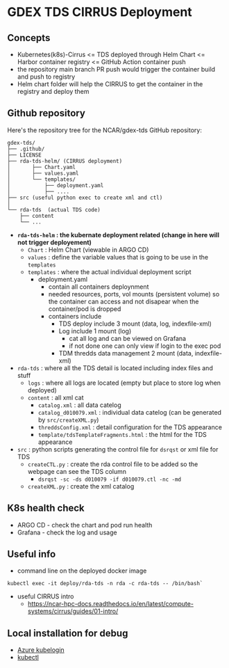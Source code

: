 # GDEX TDS CIRRUS Deployment

## Concepts
- Kubernetes(k8s)-Cirrus <= TDS deployed through Helm Chart <= Harbor container registry <= GitHub Action container push
- the repository main branch PR push would trigger the container build and push to registry
- Helm chart folder will help the CIRRUS to get the container in the registry and deploy them

## Github repository
Here's the repository tree for the NCAR/gdex-tds GitHub repository:

```
gdex-tds/
├── .github/
├── LICENSE
├── rda-tds-helm/ (CIRRUS deployment)
│       ├── Chart.yaml
│       ├── values.yaml
│       └── templates/
│           ├── deployment.yaml
│           ├── ....
├── src (useful python exec to create xml and ctl)
│            
└── rda-tds  (actual TDS code)
    ├── content
    └── ...
```
    
- **`rda-tds-helm` : the kubernate deployment related (change in here will not trigger deployement)**
    - `Chart` : Helm Chart (viewable in ARGO CD)
    - `values` : define the variable values that is going to be use in the `templates`
    - `templates` : where the actual individual deployment script
        - deployment.yaml
            - contain all containers deploynment
            - needed resources, ports, vol mounts (persistent volume) so the container can access and not disapear when the container/pod is dropped
            - containers include
                - TDS deploy include 3 mount (data, log, indexfile-xml)
                - Log include 1 mount (log)
                    - cat all log and can be viewed on Grafana
                    - if not done one can only view if login to the exec pod
                - TDM thredds data management 2 mount (data, indexfile-xml)
- `rda-tds` : where all the TDS detail is located including index files and stuff
    - `logs` : where all logs are located (empty but place to store log when deployed)
    - `content` : all xml cat
        - `catalog.xml` : all data catelog
        - `catalog_d010079.xml` : individual data catelog (can be generated by `src/createXML.py`)
        - `threddsConfig.xml` : detail configuration for the TDS appearance
        - `template/tdsTemplateFragments.html` : the html for the TDS appearance
- `src` : python scripts generating the control file for `dsrqst` or xml file for TDS
    - `createCTL.py` : create the rda control file to be added so the webpage can see the TDS column
        - `dsrqst -sc -ds d010079 -if d010079.ctl -nc -md`
    - `createXML.py` : create the xml catalog

## K8s health check

- ARGO CD - check the chart and pod run health
- Grafana - check the log and usage

## Useful info

- command line on the deployed docker image
```
kubectl exec -it deploy/rda-tds -n rda -c rda-tds -- /bin/bash`
```    
- useful CIRRUS intro
    - https://ncar-hpc-docs.readthedocs.io/en/latest/compute-systems/cirrus/guides/01-intro/

## Local installation for debug
- [Azure kubelogin](https://azure.github.io/kubelogin/install.html)
- [kubectl](https://kubernetes.io/docs/tasks/tools/#kubectl)